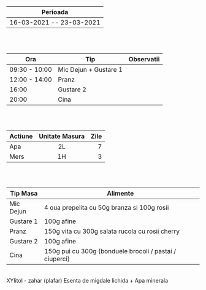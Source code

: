 |Perioada|
| ------ |
| 16-03-2021 -- 23-03-2021 | - 92.2 KG

<br>
<br>

|  Ora | Tip | Observatii |
|---|---|---|
| 09:30 - 10:00 | Mic Dejun + Gustare 1  |
| 12:00 - 14:00 | Pranz |
| 16:00 | Gustare 2 |
| 20:00 | Cina  |

<br>
<br>

| Actiune       | Unitate Masura| Zile |
| ------------- |:-------------:|-------------:|
| Apa      |2L| 7 |
| Mers     |1H| 3 |

<br>
<br>

| Tip Masa  | Alimente |  
|---|---|
| Mic Dejun | 4 oua prepelita cu 50g branza si 100g rosii |
| Gustare 1 | 100g afine |
| Pranz | 150g vita cu 300g salata rucola cu rosii cherry |
| Gustare 2 | 100g afine | 
| Cina | 150g pui cu 300g (bonduele brocoli / pastai / ciuperci) |

<br>
XYlitol - zahar (plafar)
Esenta de migdale lichida + Apa minerala